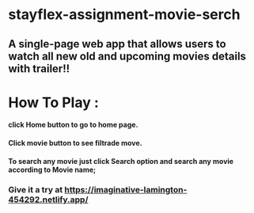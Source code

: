 # stayflex-assignment-movie-serch


## A single-page web app that allows users to watch all new old and upcoming movies details with trailer!!

# How To Play :
####  click Home button to go to home page.
####  Click movie button to see filtrade move.
####  To search any movie just click Search option and search any movie according to Movie name; 


### Give it a try at https://imaginative-lamington-454292.netlify.app/
